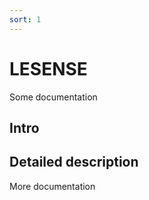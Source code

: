 ```yaml
---
sort: 1
---
```


# LESENSE

Some documentation

## Intro 

## Detailed description

More documentation
